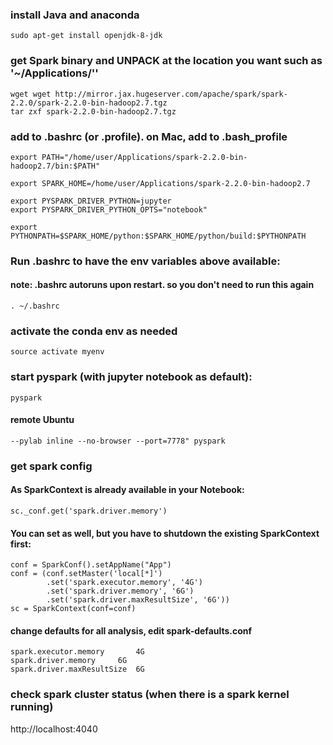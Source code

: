 
### install Java and anaconda
```
sudo apt-get install openjdk-8-jdk
```

### get Spark binary and UNPACK at the location you want such as '~/Applications/''
```
wget wget http://mirror.jax.hugeserver.com/apache/spark/spark-2.2.0/spark-2.2.0-bin-hadoop2.7.tgz
tar zxf spark-2.2.0-bin-hadoop2.7.tgz
```

### add to .bashrc (or .profile). on Mac, add to .bash_profile
```
export PATH="/home/user/Applications/spark-2.2.0-bin-hadoop2.7/bin:$PATH"

export SPARK_HOME=/home/user/Applications/spark-2.2.0-bin-hadoop2.7

export PYSPARK_DRIVER_PYTHON=jupyter
export PYSPARK_DRIVER_PYTHON_OPTS="notebook"

export PYTHONPATH=$SPARK_HOME/python:$SPARK_HOME/python/build:$PYTHONPATH
```

### Run .bashrc to have the env variables above available:
#### note: .bashrc autoruns upon restart. so you don't need to run this again
```
. ~/.bashrc
```

### activate the conda env as needed
```
source activate myenv
```

### start pyspark (with jupyter notebook as default):
```
pyspark
```

#### remote Ubuntu
```
--pylab inline --no-browser --port=7778" pyspark
```

### get spark config
#### As SparkContext is already available in your Notebook:
```
sc._conf.get('spark.driver.memory')
```

#### You can set as well, but you have to shutdown the existing SparkContext first:
```
conf = SparkConf().setAppName("App")
conf = (conf.setMaster('local[*]')
        .set('spark.executor.memory', '4G')
        .set('spark.driver.memory', '6G')
        .set('spark.driver.maxResultSize', '6G'))
sc = SparkContext(conf=conf)
```

#### change defaults for all analysis, edit spark-defaults.conf 
```
spark.executor.memory		4G
spark.driver.memory		6G
spark.driver.maxResultSize	6G
```

### check spark cluster status (when there is a spark kernel running)
http://localhost:4040
